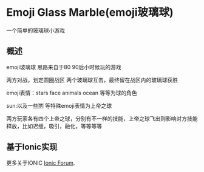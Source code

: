 Emoji Glass Marble(emoji玻璃球)
=====================

一个简单的玻璃球小游戏

## 概述

emoji玻璃球  思路来自于80 90后小时候玩的游戏

两方对战，划定圆圈战区  两个玻璃球互击，最终留在战区内的玻璃球获胜

emoji表情：stars face animals ocean 等等为球的角色

sun:以及一些🈲 等特殊emoji表情为上帝之球

两方玩家各有四个上帝之球，分别有不一样的技能，上帝之球飞出则影响对方技能释放，比如迟缓，吸引，融化，等等等等


## 基于Ionic实现
更多关于IONIC [Ionic Forum](http://forum.ionicframework.com/).
